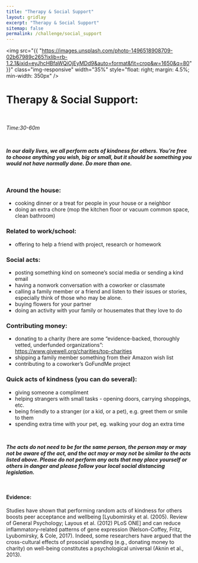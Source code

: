 ```yaml
---
title: "Therapy & Social Support"
layout: gridlay
excerpt: "Therapy & Social Support"
sitemap: false
permalink: /challenge/social_support
---
```



<img src="{{ "https://images.unsplash.com/photo-1496518908709-02b67989c265?ixlib=rb-1.2.1&ixid=eyJhcHBfaWQiOjEyMDd9&auto=format&fit=crop&w=1650&q=80" }}" class="img-responsive" width="35%" style="float: right; margin: 4.5%; min-width: 350px" />


# Therapy & Social Support: 

&nbsp;

*Time:30-60m*

&nbsp;

***In our daily lives, we all perform acts of kindness for others. You’re free to choose anything you wish, big or small, but it should be something you would not have normally done. Do more than one.***

&nbsp;
&nbsp;
&nbsp;

### Around the house:
- cooking dinner or a treat for people in your house or a neighbor
- doing an extra chore (mop the kitchen floor or vacuum common space, clean bathroom)

### Related to work/school:
- offering to help a friend with project, research or homework

### Social acts:
- posting something kind on someone’s social media or sending a kind email
- having a nonwork conversation with a coworker or classmate
- calling a family member or a friend and listen to their issues or stories, especially think of those who may be alone.
- buying flowers for your partner
- doing an activity with your family or housemates that they love to do

### Contributing money:
- donating to a charity (here are some “evidence-backed, thoroughly vetted, underfunded organizations”: https://www.givewell.org/charities/top-charities
- shipping a family member something from their Amazon wish list
- contributing to a coworker’s GoFundMe project

### Quick acts of kindness (you can do several):
- giving someone a compliment
- helping strangers with small tasks - opening doors, carrying shoppings, etc.
- being friendly to a stranger (or a kid, or a pet), e.g. greet them or smile to them
- spending extra time with your pet, eg. walking your dog an extra time

&nbsp;
&nbsp;

***The acts do not need to be for the same person, the person may or may not be aware of the act, and the act may or may not be similar to the acts listed above. Please do not perform any acts that may place yourself or others in danger and please follow your local social distancing legislation.***

&nbsp;
&nbsp;
&nbsp;

#### Evidence: 
Studies have shown that performing random acts of kindness for others boosts peer acceptance and wellbeing [Lyubomirsky et al. (2005). Review of General Psychology; Layous et al. (2012) PLoS ONE] and can reduce inflammatory-related patterns of gene expression (Nelson-Coffey, Fritz, Lyubomirsky, & Cole, 2017). Indeed, some researchers have argued that the cross-cultural effects of prosocial spending (e.g., donating money to charity) on well-being constitutes a psychological universal (Aknin et al., 2013). 

&nbsp;
&nbsp;
